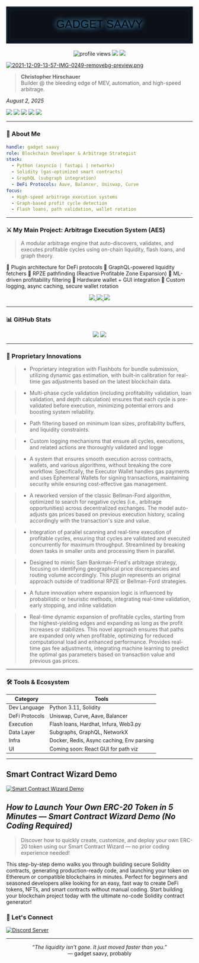 ![Sheen Banner](https://raw.githubusercontent.com/74Thirsty/74Thirsty/main/assets/banner.svg)

<p align="center">
  <img src="https://komarev.com/ghpvc/?username=74Thirsty&style=flat-square" alt="profile views" />
  <a href="mailto:gadget.saavy@gmx.us"><img src="https://img.shields.io/badge/email-inquiry-blue?style=flat-square&logo=gmail"></a>
  <a href="https://github.com/74Thirsty?tab=repositories"><img src="https://img.shields.io/github/followers/74Thirsty?style=flat-square&logo=github"></a>
</p>

[![2021-12-09-13-57-IMG-0249-removebg-preview.png](https://i.postimg.cc/PqX0VNsZ/2021-12-09-13-57-IMG-0249-removebg-preview.png)](https://postimg.cc/XrP2pjv7)


> <p><strong>Christopher Hirschauer</strong><br>
> Builder @ the bleeding edge of MEV, automation, and high-speed arbitrage.<br>
<em>August 2, 2025</em></p>
<div class="badge-row">
<a href="https://www.jetbrains.com/pycharm/"><img src="https://img.shields.io/badge/Built%20with-PyCharm-782F40?logo=pycharm&logoColor=CEB888"></a>
<a href="https://www.python.org/"><img src="https://img.shields.io/badge/Python-3.10--3.11.8-003057?logo=python&labelColor=B3A369"></a>
<a href="https://docs.soliditylang.org/"><img src="https://img.shields.io/badge/Solidity-0.8.20--0.8.28-7BAFD4?logo=ethereum&labelColor=4B9CD3"></a>
<a href="https://www.flashbots.net"><img src="https://img.shields.io/badge/Flashbots-MEV%20Bundle-2774AE?logo=thunderbird&labelColor=FFD100"></a>
<a href="https://christopherhirschauer.bio"><img src="https://img.shields.io/badge/C.Hirschauer-Lead%20Developer-041E42?logo=parrotsecurity&labelColor=8D817B"></a>

---

### 🧬 About Me

```yaml
handle: gadget saavy
role: Blockchain Developer & Arbitrage Strategist
stack:
  - Python (asyncio | fastapi | networkx)
  - Solidity (gas-optimized smart contracts)
  - GraphQL (subgraph integration)
  - DeFi Protocols: Aave, Balancer, Uniswap, Curve
focus:
  - High-speed arbitrage execution systems
  - Graph-based profit cycle detection
  - Flash loans, path validation, wallet rotation
````

---

### ⚔️ My Main Project: Arbitrage Execution System (AES)

> A modular arbitrage engine that auto-discovers, validates, and executes profitable cycles using on-chain liquidity, flash loans, and graph theory.

🔹 Plugin architecture for DeFi protocols
🔹 GraphQL-powered liquidity fetchers
🔹 RPZE pathfinding (Reactive Profitable Zone Expansion)
🔹 ML-driven profitability filtering
🔹 Hardware wallet + GUI integration
🔹 Custom logging, async caching, secure wallet rotation

<div align="center">
  <a href="https://github.com/74Thirsty/Atomic-Execution-System">
    <img src="https://github-readme-stats.vercel.app/api/pin/?username=74Thirsty&repo=Atomic-Execution-System&theme=tokyonight&show_owner=true&cache_seconds=60" />
  </a>
  <a href="https://github.com/74Thirsty/gnoman-cli">
    <img src="https://github-readme-stats.vercel.app/api/pin/?username=74Thirsty&repo=gnoman-cli&theme=tokyonight&show_owner=true&cache_seconds=60" />
  </a>
  <a href="https://github.com/74Thirsty/cloudchain-cli">
    <img src="https://github-readme-stats.vercel.app/api/pin/?username=74Thirsty&repo=cloudchain-cli&theme=tokyonight&show_owner=true&cache_seconds=60" />
  </a>
</div>

---

### 📊 GitHub Stats

<p align="center">
  <img src="https://github-readme-stats.vercel.app/api?username=74Thirsty&show_icons=true&theme=tokyonight" />
  <img src="https://github-readme-streak-stats.herokuapp.com/?user=74Thirsty&theme=tokyonight" />
</p>

---

### 🧠 Proprietary Innovations
>* Proprietary integration with Flashbots for bundle submission, utilizing dynamic gas estimation, with built-in calibration for real-time gas adjustments based on the latest blockchain data.

>* Multi-phase cycle validation (including profitability validation, loan validation, and depth calculation) ensures that each cycle is pre-validated before execution, minimizing potential errors and      boosting system reliability.

>* Path filtering based on minimum loan sizes, profitability buffers, and liquidity constraints.

>* Custom logging mechanisms that ensure all cycles, executions, and related actions are thoroughly validated and logge

>* A system that ensures smooth execution across contracts, wallets, and various algorithms, without breaking the core workflow. Specifically, the Executor Wallet handles gas payments and uses             Ephemeral   Wallets for signing transactions, maintaining security while ensuring cost-effective gas management.

>* A reworked version of the classic Bellman-Ford algorithm, optimized to search for negative cycles (i.e., arbitrage opportunities) across decentralized exchanges. The model auto-adjusts gas prices       based on previous execution history, scaling accordingly with the transaction's size and value.

>* Integration of parallel scanning and real-time execution of profitable cycles, ensuring that cycles are validated and executed concurrently for maximum throughput. Streamlined by breaking down tasks    in smaller units and processing them in parallel.

>* Designed to mimic Sam Bankman-Fried's arbitrage strategy, focusing on identifying geographical price discrepancies and routing volume accordingly. This plugin represents an original approach outside    of traditional RPZE or Bellman-Ford strategies.

>* A future innovation where expansion logic is influenced by probabilistic or heuristic methods, integrating real-time validation, early stopping, and inline validation

>* Real-time dynamic expansion of profitable cycles, starting from the highest-yielding edges and expanding as long as the profit increases or stabilizes. This novel approach ensures that paths are        expanded only when profitable, optimizing for reduced computational load and enhanced performance. Provides real-time gas fee adjustments, integrating machine learning to predict the optimal gas        parameters based on transaction value and previous gas prices.


---

### 🛠️ Tools & Ecosystem

| Category       | Tools                                     |
| -------------- | ----------------------------------------- |
| Dev Language   | Python 3.11, Solidity                     |
| DeFi Protocols | Uniswap, Curve, Aave, Balancer            |
| Execution      | Flash loans, Hardhat, Infura, Web3.py     |
| Data Layer     | Subgraphs, GraphQL, NetworkX              |
| Infra          | Docker, Redis, Async caching, Env parsing |
| UI             | Coming soon: React GUI for path viz       |

---
## Smart Contract Wizard Demo

[![Smart Contract Wizard Demo](https://img.youtube.com/vi/It12qU-rnMI/maxresdefault.jpg)](https://youtu.be/It12qU-rnMI?si=a26GfmkSikzqr7SO)

## *How to Launch Your Own ERC-20 Token in 5 Minutes — Smart Contract Wizard Demo (No Coding Required)*

>Discover how to quickly create, customize, and deploy your own ERC-20 token using our Smart Contract Wizard — no prior coding experience needed!  

This step-by-step demo walks you through building secure Solidity contracts, generating production-ready code, and launching your token on Ethereum or compatible blockchains in minutes.  Perfect for beginners and seasoned developers alike looking for an easy, fast way to create DeFi tokens, NFTs, and smart contracts without manual coding.  Start building your blockchain project today with the ultimate no-code Solidity contract generator!

### 🔗 Let's Connect

[![Discord Server](https://discord.com/api/guilds/1266324718093336588/widget.png?style=banner2)](https://discord.gg/nsUMnsdj)

---

<p align="center">
  <i>“The liquidity isn’t gone. It just moved faster than you.”</i><br>
  — gadget saavy, probably
</p>


